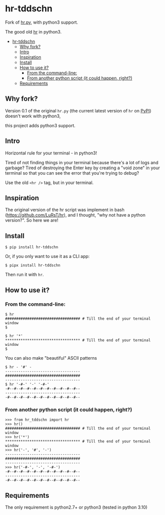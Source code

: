 # hr-tddschn

Fork of [hr.py](https://github.com/euangoddard/hr.py), with python3 support.

The good old [hr](https://github.com/LuRsT/hr) in python3.

- [hr-tddschn](#hr-tddschn)
  - [Why fork?](#why-fork)
  - [Intro](#intro)
  - [Inspiration](#inspiration)
  - [Install](#install)
  - [How to use it?](#how-to-use-it)
    - [From the command-line:](#from-the-command-line)
    - [From another python script (it could happen, right?)](#from-another-python-script-it-could-happen-right)
  - [Requirements](#requirements)
## Why fork?

Version 0.1 of the original `hr.py` 
(the current latest version of `hr` on [PyPI](https://pypi.org/project/hr/)) doesn't work with python3,

this project adds python3 support.

## Intro

Horizontal rule for your terminal - in python3!

Tired of not finding things in your terminal because there's a lot of logs and
garbage? Tired of destroying the Enter key by creating a "void zone" in your
terminal so that you can see the error that you're trying to debug?

Use the old `<hr />` tag, but in your terminal.

## Inspiration

The original version of the hr script was implement in bash (https://github.com/LuRsT/hr), and I thought, "why not have a python version?". So here we are!

## Install

```
$ pip install hr-tddschn
```

Or, if you only want to use it as a CLI app:
```
$ pipx install hr-tddschn
```

Then run it with `hr`.

## How to use it?

### From the command-line:

    $ hr
    ################################## # Till the end of your terminal window
    $

    $ hr '*'
    ********************************** # Till the end of your terminal window
    $

You can also make "beautiful" ASCII patterns

    $ hr - '#' -
    ----------------------------------
    ##################################
    ----------------------------------
    $ hr '-#-' '-' '-#-'
    -#--#--#--#--#--#--#--#--#--#--#--
    ----------------------------------
    -#--#--#--#--#--#--#--#--#--#--#--

### From another python script (it could happen, right?)

    >>> from hr_tddschn import hr
    >>> hr()
    ################################## # Till the end of your terminal window
    >>> hr('*')
    ********************************** # Till the end of your terminal window
    >>> hr('-', '#', '-')
    ----------------------------------
    ##################################
    ----------------------------------
    >>> hr('-#-', '-', '-#-')
    -#--#--#--#--#--#--#--#--#--#--#--
    ----------------------------------
    -#--#--#--#--#--#--#--#--#--#--#--

## Requirements

The only requirement is python2.7+ or python3 (tested in python 3.10)
